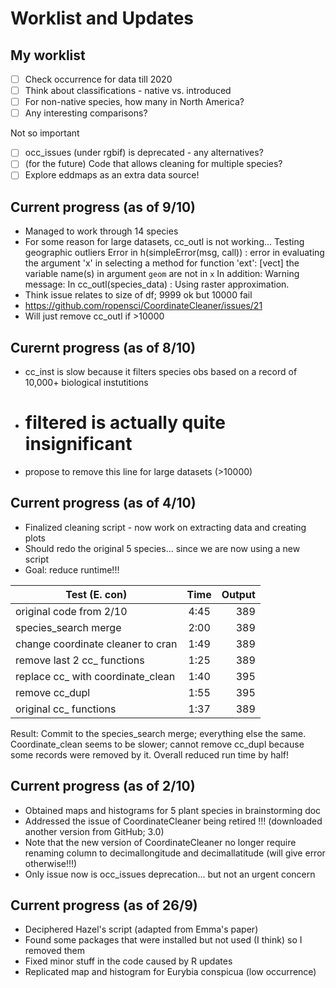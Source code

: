# Worklist and Updates 

## My worklist 
- [ ] Check occurrence for data till 2020
- [ ] Think about classifications - native vs. introduced
- [ ] For non-native species, how many in North America?
- [ ] Any interesting comparisons?
      
Not so important 
- [ ] occ_issues (under rgbif) is deprecated - any alternatives?
- [ ] (for the future) Code that allows cleaning for multiple species?
- [ ] Explore eddmaps as an extra data source!

## Current progress (as of 9/10)
- Managed to work through 14 species 
- For some reason for large datasets, cc_outl is not working... 
Testing geographic outliers
Error in h(simpleError(msg, call)) : 
  error in evaluating the argument 'x' in selecting a method for function 'ext': [vect] the variable name(s) in argument `geom` are not in `x`
In addition: Warning message:
In cc_outl(species_data) : Using raster approximation.
- Think issue relates to size of df; 9999 ok but 10000 fail 
- https://github.com/ropensci/CoordinateCleaner/issues/21 
- Will just remove cc_outl if >10000


## Curernt progress (as of 8/10)
- cc_inst is slow because it filters species obs based on a record of 10,000+ biological instutitions 
- # filtered is actually quite insignificant 
- propose to remove this line for large datasets (>10000)

## Current progress (as of 4/10)
- Finalized cleaning script - now work on extracting data and creating plots 
- Should redo the original 5 species... since we are now using a new script 
- Goal: reduce runtime!!! 

| Test (E. con) | Time          | Output|
| ------------- |:-------------:| -----:|
| original code from 2/10| 4:45| 389|
| species_search merge| 2:00| 389|
| change coordinate cleaner to cran| 1:49| 389|
| remove last 2 cc_ functions| 1:25| 389|
| replace cc_ with coordinate_clean| 1:40| 395|
| remove cc_dupl| 1:55| 395|
| original cc_ functions| 1:37| 389|

Result: Commit to the species_search merge; everything else the same. Coordinate_clean seems to be slower; cannot remove cc_dupl because some records were removed by it. Overall reduced run time by half! 

## Current progress (as of 2/10)
- Obtained maps and histograms for 5 plant species in brainstorming doc 
- Addressed the issue of CoordinateCleaner being retired !!! (downloaded another version from GitHub; 3.0)
- Note that the new version of CoordinateCleaner no longer require renaming column to decimallongitude and decimallatitude (will give error otherwise!!!)
- Only issue now is occ_issues deprecation... but not an urgent concern 

## Current progress (as of 26/9) 
- Deciphered Hazel's script (adapted from Emma's paper)
- Found some packages that were installed but not used (I think) so I removed them
- Fixed minor stuff in the code caused by R updates 
- Replicated map and histogram for Eurybia conspicua (low occurrence) 
